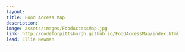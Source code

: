 ```yaml
---
layout: 
title: Food Access Map
description: 
image: assets/images/FoodAccessMap.jpg
link: http://codeforpittsburgh.github.io/FoodAccessMap/index.html
lead: Ellie Newman
---
```

<script>
  window.location.href = "{{ page.link }}";
</script>